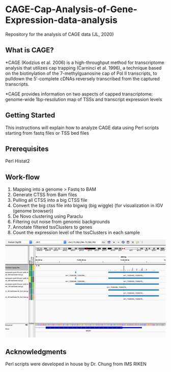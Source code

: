 # CAGE-Cap-Analysis-of-Gene-Expression-data-analysis
Repository for the analysis of CAGE data 
(JL, 2020)
## What is CAGE?
*CAGE (Kodzius et al. 2006) is a high-throughput method for transcriptome analysis that utilizes cap trapping (Carninci et al. 1996), a technique based on the biotinylation of the 7-methylguanosine cap of Pol II transcripts, to pulldown the 5′-complete cDNAs reversely transcribed from the captured transcripts.

*CAGE provides information on two aspects of capped transcriptome: genome-wide 1bp-resolution map of TSSs and transcript expression levels

## Getting Started
This instructions will explain how to analyze CAGE data using Perl scripts starting from fastq files or TSS bed files
## Prerequisites
Perl
Histat2

## Work-flow
1. Mapping into a genome  > Fastq to BAM
2. Generate CTSS from Bam files 
3. Pulling all CTSS into a big CTSS file
4. Convert the big ctss file into bigwig (big wiggle)  (for visualization in IGV (genome browser))
5. De Novo clustering using Paraclu
6. Filtering out noise from genomic backgrounds
7. Annotate filtered tssClusters to genes
8. Count the expression level of the tssClusters in each sample

![File inspection in IGV from 4 to 6](https://github.com/JulioLeonIncio/CAGE-CAGE-Cap-Analysis-of-Gene-Expression-data-analysis/blob/master/image.png)



## Acknowledgments
Perl scripts were developed in house by Dr. Chung from IMS RIKEN
